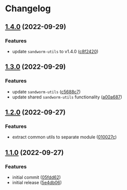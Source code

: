 # Changelog

## [1.4.0](https://github.com/sandworm-hq/sandworm-mocha/compare/sandworm-mocha-v1.3.0...sandworm-mocha-v1.4.0) (2022-09-29)


### Features

* update `sandworm-utils` to v1.4.0 ([c8f2420](https://github.com/sandworm-hq/sandworm-mocha/commit/c8f2420d1b6a8a21c10088bfb37828b4a6cc6d9a))

## [1.3.0](https://github.com/sandworm-hq/sandworm-mocha/compare/sandworm-mocha-v1.2.0...sandworm-mocha-v1.3.0) (2022-09-29)


### Features

* update `sandworm-utils` ([c5688c7](https://github.com/sandworm-hq/sandworm-mocha/commit/c5688c74132729458f23659f96667d69263f2362))
* update shared `sandworm-utils` functionality ([a00a687](https://github.com/sandworm-hq/sandworm-mocha/commit/a00a68775498d01af5610eeec6b477b5068f75cd))

## [1.2.0](https://github.com/sandworm-hq/sandworm-mocha/compare/sandworm-mocha-v1.1.0...sandworm-mocha-v1.2.0) (2022-09-27)


### Features

* extract common utils to separate module ([010027c](https://github.com/sandworm-hq/sandworm-mocha/commit/010027c209a0ceb4cf592047632a0e4b31aeb2a9))

## [1.1.0](https://github.com/sandworm-hq/sandworm-mocha/compare/sandworm-mocha-v1.0.0...sandworm-mocha-v1.1.0) (2022-09-27)


### Features

* initial commit ([05fdd62](https://github.com/sandworm-hq/sandworm-mocha/commit/05fdd622c192b5388754b733ef3e7428c32d8f7a))
* initial release ([5e4db06](https://github.com/sandworm-hq/sandworm-mocha/commit/5e4db0628235f6b5b68a95881f2fc944d4facfcb))
